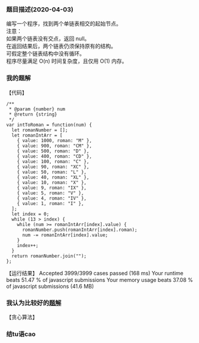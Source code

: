 ### 题目描述(2020-04-03)
编写一个程序，找到两个单链表相交的起始节点。  
注意：  
如果两个链表没有交点，返回 null。  
在返回结果后，两个链表仍须保持原有的结构。  
可假定整个链表结构中没有循环。  
程序尽量满足 O(n) 时间复杂度，且仅用 O(1) 内存。  
### 我的题解
【代码】 
```
/**
 * @param {number} num
 * @return {string}
 */
var intToRoman = function(num) {
  let romanNumber = [];
  let romanIntArr = [
    { value: 1000, roman: "M" },
    { value: 900, roman: "CM" },
    { value: 500, roman: "D" },
    { value: 400, roman: "CD" },
    { value: 100, roman: "C" },
    { value: 90, roman: "XC" },
    { value: 50, roman: "L" },
    { value: 40, roman: "XL" },
    { value: 10, roman: "X" },
    { value: 9, roman: "IX" },
    { value: 5, roman: "V" },
    { value: 4, roman: "IV" },
    { value: 1, roman: "I" },
  ];
  let index = 0;
  while (13 > index) {
    while (num >= romanIntArr[index].value) {
      romanNumber.push(romanIntArr[index].roman);
      num -= romanIntArr[index].value;
    }
    index++;
  }
  return romanNumber.join("");
}; 
```
【运行结果】
Accepted
3999/3999 cases passed (168 ms)
Your runtime beats 51.47 % of javascript submissions
Your memory usage beats 37.08 % of javascript submissions (41.6 MB)
### 我认为比较好的[题解]()
【贪心算法】  
### 结tu语cao